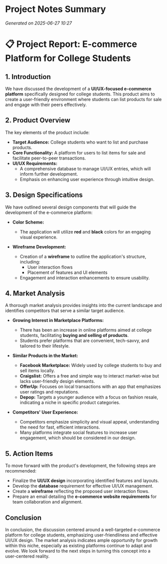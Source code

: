 # Project Notes Summary

*Generated on 2025-06-27 10:27*

# 📋 Project Report: E-commerce Platform for College Students

## **1. Introduction**

We have discussed the development of a **UI/UX-focused e-commerce platform** specifically designed for college students. This product aims to create a user-friendly environment where students can list products for sale and engage with their peers effectively.

## **2. Product Overview**

The key elements of the product include:

- **Target Audience:** College students who want to list and purchase products.
- **Core Functionality:** A platform for users to list items for sale and facilitate peer-to-peer transactions.
- **UI/UX Requirements:** 
  - A comprehensive database to manage UI/UX entries, which will inform further development.
  - Emphasis on enhancing user experience through intuitive design.

## **3. Design Specifications**

We have outlined several design components that will guide the development of the e-commerce platform:

- **Color Scheme:**
  - The application will utilize **red** and **black** colors for an engaging visual experience.
  
- **Wireframe Development:**
  - Creation of a **wireframe** to outline the application's structure, including:
    - User interaction flows
    - Placement of features and UI elements 
  - Engagement and interaction enhancements to ensure usability.

## **4. Market Analysis**

A thorough market analysis provides insights into the current landscape and identifies competitors that serve a similar target audience.

- **Growing Interest in Marketplace Platforms:** 
  - There has been an increase in online platforms aimed at college students, facilitating **buying and selling of products**. 
  - Students prefer platforms that are convenient, tech-savvy, and tailored to their lifestyle.

- **Similar Products in the Market:** 
  - **Facebook Marketplace:** Widely used by college students to buy and sell items locally.
  - **Craigslist:** Offers a free and simple way to interact market-wise but lacks user-friendly design elements.
  - **OfferUp:** Focuses on local transactions with an app that emphasizes user ratings and reputations.
  - **Depop:** Targets a younger audience with a focus on fashion resale, indicating a niche in specific product categories.

- **Competitors' User Experience:** 
  - Competitors emphasize simplicity and visual appeal, understanding the need for fast, efficient interactions.
  - Many platforms integrate social features to increase user engagement, which should be considered in our design.

## **5. Action Items**

To move forward with the product's development, the following steps are recommended:

- Finalize the **UI/UX design** incorporating identified features and layouts.
- Develop the **database** requirement for effective UI/UX management.
- Create a **wireframe** reflecting the proposed user interaction flows.
- Prepare an email detailing the **e-commerce website requirements** for team collaboration and alignment.

## **Conclusion**

In conclusion, the discussion centered around a well-targeted e-commerce platform for college students, emphasizing user-friendliness and effective UI/UX design. The market analysis indicates ample opportunity for growth within this niche, especially as existing platforms continue to adapt and evolve. We look forward to the next steps in turning this concept into a user-centered reality.